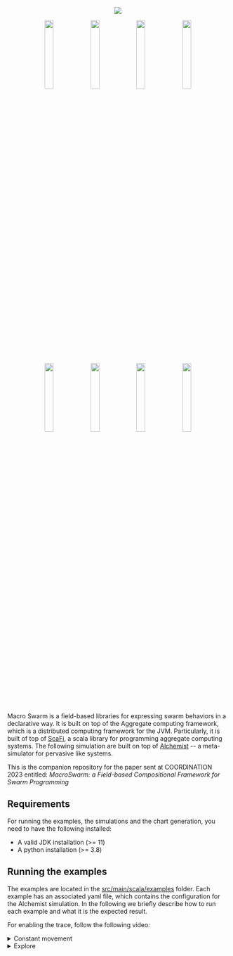 <p align="center">
  <img src="https://user-images.githubusercontent.com/23448811/223975084-0bcc70fd-fdab-4ba9-a0ab-2f10f595e582.png">
</p>

<p align="center">
      <img width=20% src="https://user-images.githubusercontent.com/23448811/224010877-6f5c9d36-d348-4343-8b66-19f78778297e.gif">
      <img width=20% src="https://user-images.githubusercontent.com/23448811/224012332-290c81e1-effa-4cab-ae03-c603c116dd99.gif">
      <img width=20% src="https://user-images.githubusercontent.com/23448811/224012411-fbef5948-c546-49fa-b411-f5662831ef1b.gif">
      <img width=20% src="https://user-images.githubusercontent.com/23448811/224010942-178aea25-0fde-4bdd-b0e9-59709640cc30.gif">
      <img width=20% src="https://user-images.githubusercontent.com/23448811/224011009-411449cb-2b8e-4ebf-bc00-6fa8ba7a9120.gif">
      <img width=20% src="https://user-images.githubusercontent.com/23448811/224012578-d375de46-23c3-44e6-99cf-9d937548a1a5.gif">
      <img width=20% src="https://user-images.githubusercontent.com/23448811/224012699-0e29f217-66fb-44e7-b86e-85f6265e695e.gif">
      <img width=20% src="https://user-images.githubusercontent.com/23448811/224012742-b765aa73-dd31-4ffb-91a3-93c06e8b2750.gif">
</p>

Macro Swarm is a field-based libraries for expressing swarm behaviors in a declarative way.
It is built on top of the Aggregate computing framework, which is a distributed computing framework for the JVM.
Particularly, it is built of top of [ScaFi](), a scala library for programming aggregate computing systems. 
The following simulation are built on top of [Alchemist]() -- a meta-simulator for pervasive like systems.

This is the companion repository for the paper sent at COORDINATION 2023 entitled: 
*MacroSwarm: a Field-based Compositional Framework for Swarm Programming*

## Requirements
For running the examples, the simulations and the chart generation, you need to have the following installed:

- A valid JDK installation (>= 11)
- A python installation (>= 3.8)

## Running the examples
The examples are located in the [src/main/scala/examples](src/main/scala/examples) folder.
Each example has an associated yaml file, which contains the configuration for the Alchemist simulation.
In the following we briefly describe how to run each example and what it is the expected result.

For enabling the trace, follow the following video:


<details>
  <summary>Constant movement</summary>

| Example | Description | Command |
|--------| --- | --- |
| [src/main/scala/examples/ConstantMovement](src/main/scala/examples/ConstantMovement) | A swarm of agents moving in a straight line | `./gradlew runConstantMovementGraphic` |

<img width=100% src="https://user-images.githubusercontent.com/23448811/224010877-6f5c9d36-d348-4343-8b66-19f78778297e.gif">

</details>

<details>
  <summary>Explore</summary>

| Example | Description                              | Command |
|--------|------------------------------------------| --- |
| [src/main/scala/examples/Explore](src/main/scala/examples/Explore) | A swarm of agents exploring a fixed area | `./gradlew runConstantMovementGraphic` |

<img width=100% src="https://user-images.githubusercontent.com/23448811/224011009-411449cb-2b8e-4ebf-bc00-6fa8ba7a9120.gif">

</details>